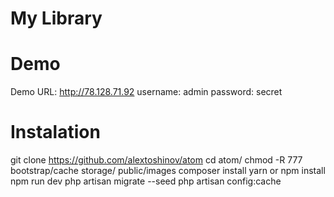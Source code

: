 My Library
========



Demo
====

Demo URL: http://78.128.71.92
username: admin
password: secret

Instalation
===========

git clone https://github.com/alextoshinov/atom
cd atom/
chmod -R 777 bootstrap/cache storage/ public/images
composer install
yarn or npm install
npm run dev
php artisan migrate --seed
php artisan config:cache
